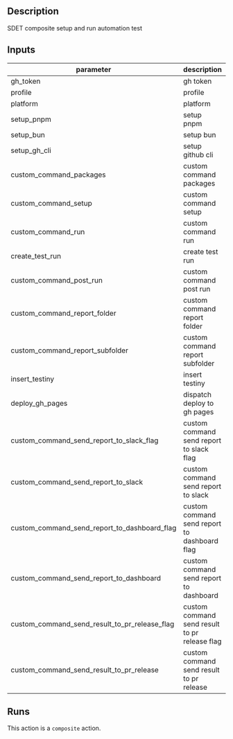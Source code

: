 <!-- action-docs-description -->
## Description

SDET composite setup and run automation test
<!-- action-docs-description -->

<!-- action-docs-inputs -->
## Inputs

| parameter | description | required | default |
| --- | --- | --- | --- |
| gh_token | gh token | `true` |  |
| profile | profile | `false` |  |
| platform | platform | `false` |  |
| setup_pnpm | setup pnpm | `false` |  |
| setup_bun | setup bun | `false` |  |
| setup_gh_cli | setup github cli | `false` |  |
| custom_command_packages | custom command packages | `false` |  |
| custom_command_setup | custom command setup | `true` |  |
| custom_command_run | custom command run | `false` |  |
| create_test_run | create test run | `false` |  |
| custom_command_post_run | custom command post run | `false` |  |
| custom_command_report_folder | custom command report folder | `false` |  |
| custom_command_report_subfolder | custom command report subfolder | `false` |  |
| insert_testiny | insert testiny | `false` |  |
| deploy_gh_pages | dispatch deploy to gh pages | `false` |  |
| custom_command_send_report_to_slack_flag | custom command send report to slack flag | `false` |  |
| custom_command_send_report_to_slack | custom command send report to slack | `false` |  |
| custom_command_send_report_to_dashboard_flag | custom command send report to dashboard flag | `false` |  |
| custom_command_send_report_to_dashboard | custom command send report to dashboard | `false` |  |
| custom_command_send_result_to_pr_release_flag | custom command send result to pr release flag | `false` |  |
| custom_command_send_result_to_pr_release | custom command send result to pr release | `false` |  |
<!-- action-docs-inputs -->

<!-- action-docs-runs -->
## Runs

This action is a `composite` action.
<!-- action-docs-runs -->
